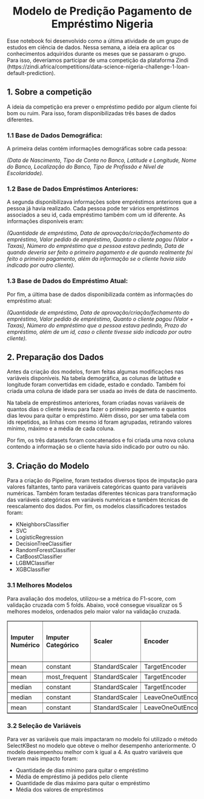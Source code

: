 <h1 align="center">Modelo de Predição Pagamento de Empréstimo Nigeria</h1>
Esse notebook foi desenvolvido como a última atividade de um grupo de estudos em ciência de dados. Nessa semana, a ideia era aplicar os conhecimentos adquiridos durante os meses que se passaram o grupo. Para isso, deveríamos participar de uma competição da plataforma Zindi (https://zindi.africa/competitions/data-science-nigeria-challenge-1-loan-default-prediction).

## 1. Sobre a competição
A ideia da competição era prever o empréstimo pedido por algum cliente foi bom ou ruim. Para isso, foram disponibilizadas três bases de dados diferentes.

### 1.1 Base de Dados Demográfica:
A primeira delas contém informações demográficas sobre cada pessoa:

<i>(Data de Nascimento, Tipo de Conta no Banco, Latitude e Longitude, Nome do Banco, Localização do Banco, Tipo de Profissão e Nível de Escolaridade).</i>


### 1.2 Base de Dados Empréstimos Anteriores:
A segunda disponibilizava informações sobre empréstimos anteriores que a pessoa já havia realizado. Cada pessoa pode ter vários empréstimos associados a seu id, cada empréstimo também com um id diferente. As informações disponíveis eram:

<i>(Quantidade de empréstimo, Data de aprovação/criação/fechamento do empréstimo, Valor pedido de empréstimo, Quanto o cliente pagou (Valor + Taxas), Número do empréstimo que a pessoa estava pedindo, Data de quando deveria ser feito o primeiro pagamento e de quando realmente foi feito o primeiro pagamento, além da informação se o cliente havia sido indicado por outro cliente).</i>


### 1.3 Base de Dados do Empréstimo Atual:
Por fim, a última base de dados disponibilizada contém as informações do empréstimo atual:

<i>(Quantidade de empréstimo, Data de aprovação/criação/fechamento do empréstimo, Valor pedido de empréstimo, Quanto o cliente pagou (Valor + Taxas), Número do empréstimo que a pessoa estava pedindo, Prazo do empréstimo, além de um id, caso o cliente tivesse sido indicado por outro cliente).</i>


## 2. Preparação dos Dados
Antes da criação dos modelos, foram feitas algumas modificações nas variáveis disponíveis. Na tabela demográfica, as colunas de latitude e longitude foram convertidas em cidade, estado e condado. Também foi criada uma coluna de idade para ser usada ao invés de data de nascimento. 

Na tabela de empréstimos anteriores, foram criadas novas variáveis de quantos dias o cliente levou para fazer o primeiro pagamento e quantos dias levou para quitar o empréstimo. Além disso, por ser uma tabela com ids repetidos, as linhas com mesmo id foram agrupadas, retirando valores mínimo, máximo e a média de cada coluna.

Por fim, os três datasets foram concatenados e foi criada uma nova coluna contendo a informação se o cliente havia sido indicado por outro ou não.
  

## 3. Criação do Modelo
Para a criação do Pipeline, foram testados diversos tipos de imputação para valores faltantes, tanto para variáveis categóricas quanto para variáveis numéricas. Também foram testadas diferentes técnicas para transformação das variáveis categóricas em variáveis numéricas e também técnicas de reescalamento dos dados. Por fim, os modelos classificadores testados foram:
<ul>
    <li>KNeighborsClassifier</li>
    <li>SVC</li>
    <li>LogisticRegression</li>
    <li>DecisionTreeClassifier</li>
    <li>RandomForestClassifier</li>
    <li>CatBoostClassifier</li>
    <li>LGBMClassifier</li>
    <li>XGBClassifier</li>
   </ul>

### 3.1 Melhores Modelos
Para avaliação dos modelos, utilizou-se a métrica do F1-score, com validação cruzada com 5 folds. Abaixo, você consegue visualizar os 5 melhores modelos, ordenados pelo maior valor na validação cruzada.

<table border="1">       
  <tr>
    <td><b>Imputer Numérico</b></td>
    <td><b>Imputer Categórico</td>
    <td><b>Scaler</td>
    <td><b>Encoder</td>
    <td><b>Classificador</td>
    <td><b>Score F1</td>
    <td><b>Média Score com Validação Cruzada</td>
  </tr>
  <tr>
    <td>mean</td>
    <td>constant</td>
    <td>StandardScaler</td>
    <td>TargetEncoder</td>
    <td>SVC</td>
    <td>0.880245</td>
    <td>0.880197</td>
  </tr>
  <tr>
    <td>mean</td>
    <td>most_frequent</td>
    <td>StandardScaler</td>
    <td>TargetEncoder</td>
    <td>SVC</td>
    <td>0.880245</td>
    <td>0.880082</td>
  </tr>
  <tr>
    <td>median</td>
    <td>constant</td>
    <td>StandardScaler</td>
    <td>TargetEncoder</td>
    <td>SVC</td>
    <td>0.880245</td>
    <td>0.880081</td>
  </tr>
  <tr>
    <td>median</td>
    <td>constant</td>
    <td>StandardScaler</td>
    <td>LeaveOneOutEncoder</td>
    <td>LogisticRegression</td>
    <td>0.882456</td>
    <td>0.879994</td>
  </tr>
  <tr>
    <td>mean</td>
    <td>constant</td>
    <td>StandardScaler</td>
    <td>LeaveOneOutEncoder</td>
    <td>LogisticRegression</td>
    <td>0.882946</td>
    <td>0.879994</td>
  </tr>
</table>

### 3.2 Seleção de Variáveis
Para ver as variáveis que mais impactaram no modelo foi utilizado o método SelectKBest no modelo que obteve o melhor desempenho anteriormente. O modelo desempenhou melhor com k igual a 4. As quatro variáveis que tiveram mais impacto foram:

<ul>
    <li>Quantidade de dias mínimo para quitar o empréstimo</li>
    <li>Média de empréstimo já pedidos pelo cliente</li>
    <li>Quantidade de dias máximo para quitar o empréstimo</li>
    <li>Média dos valores de empréstimos</li>
</ul>
